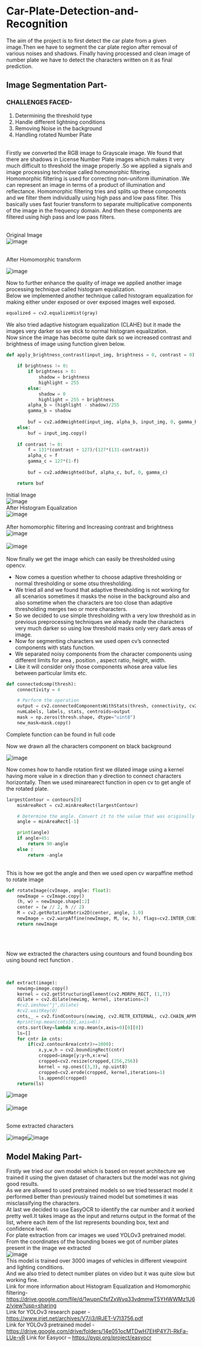 # Car-Plate-Detection-and-Recognition
The aim of the project is to first detect the car plate from  a given image.Then we have to segment the car plate region after removal of various noises and shadows.
Finally having processed and clean image of number plate we have to detect the characters written on it as final prediction.
## Image Segmentation Part-
### CHALLENGES FACED-
1. Determining the threshold type
2. Handle different lightning conditions
3. Removing Noise in the background
4. Handling rotated Number Plate
<br/>
Firstly we converted the RGB image to Grayscale image. We found that there are shadows in License Number Plate images which makes it very much difficult to threshold the image properly .So we applied a signals and image processing technique called homomorphic filtering. 
<br/>
Homomorphic filtering is used for correcting non-uniform illumination .We can represent an image in terms of a product of illumination and reflectance.
Homomorphic filtering tries and splits up these components and we filter them individually using high pass and low pass filter.
This basically uses fast fourier transform to separate multiplicative components of the image in the frequency domain.
And then these components are filtered using high pass and low pass filters. <br/>
<br/>

Original Image
<br/>
![image](https://user-images.githubusercontent.com/60650532/126113383-24ea9951-d379-4cce-ac4c-476196725777.png)

<br/>
After Homomorphic transform <br />

![image](https://user-images.githubusercontent.com/60650532/125934864-85f3162f-a32f-409b-a7f4-5e4b0c1c9e87.png) <br />

Now to further enhance the quality of image we applied another image processing technique called histogram equalization.
<br />
Below we implemented another technique called histogram equalization for making either under exposed or over exposed images well exposed.

```python
equalized = cv2.equalizeHist(gray)
```
We also tried adaptive histogram equalization (CLAHE) but it made the images very darker so we stick to normal histogram equalization. <br />
Now since the image has become quite dark so we increased contrast and brightness of image using function given below.
``` python
def apply_brightness_contrast(input_img, brightness = 0, contrast = 0):
    
    if brightness != 0:
        if brightness > 0:
            shadow = brightness
            highlight = 255
        else:
            shadow = 0
            highlight = 255 + brightness
        alpha_b = (highlight - shadow)/255
        gamma_b = shadow
        
        buf = cv2.addWeighted(input_img, alpha_b, input_img, 0, gamma_b)
    else:
        buf = input_img.copy()
    
    if contrast != 0:
        f = 131*(contrast + 127)/(127*(131-contrast))
        alpha_c = f
        gamma_c = 127*(1-f)
        
        buf = cv2.addWeighted(buf, alpha_c, buf, 0, gamma_c)

    return buf
```
Initial Image <br />
![image](https://user-images.githubusercontent.com/60650532/125932371-f49efaea-1162-4a2a-abad-c471dfee884d.png)
<br />
After Histogram Equalization <br />
![image](https://user-images.githubusercontent.com/60650532/125932426-b4a81d20-8ad1-4db4-9d5f-c27b70841275.png) <br /> <br />
After homomorphic filtering and Increasing contrast and brightness <br />
![image](https://user-images.githubusercontent.com/60650532/125932451-b152a6e3-f74d-4c41-b255-a850f58d94fa.png) <br /> <br />
![image](https://user-images.githubusercontent.com/60650532/125932477-e8bb0923-df35-4be1-8d4a-07f1a6cfaf65.png) <br /> <br />
Now finally we get the image which can easily be thresholded using opencv. <br />

* Now comes a question whether to choose adaptive thresholding or normal thresholding or some otsu thresholding.
* We tried all and we found that adaptive thresholding is not working for all scenarios sometimes it masks the noise in the background also and also sometime when the characters are too close than adaptive thresholding merges two or more characters. <br />
* So we decided to use simple thresholding with a very low threshold as in previous preprocessing techniques we already made the characters very much darker so using low threshold masks only very dark areas of image.  <br />
* Now for segmenting characters we used open cv’s connected components with stats function.
* We separated noisy components from the character components using different limits for area , position , aspect ratio, height, width.
* Like it will consider only those components whose area value lies between particular limits etc.
```python
def connectedcomp(thresh):
	connectivity = 4

	# Perform the operation
	output = cv2.connectedComponentsWithStats(thresh, connectivity, cv2.CV_32S)
	numLabels, labels, stats, centroids=output
	mask = np.zeros(thresh.shape, dtype="uint8")
	new_mask=mask.copy()
```
Complete function can be found in full code <br />

Now we drawn all the characters component on black background <br />

![image](https://user-images.githubusercontent.com/60650532/125932717-eaf03eec-8deb-4729-95ff-c98dab4fd28f.png) <br />

Now comes how to handle rotation first we dilated image using a kernel having more value in x direction than y direction to connect characters horizontally. Then we used minarearect function in open cv to get angle of the rotated plate. <br />

```python
largestContour = contours[0]
    minAreaRect = cv2.minAreaRect(largestContour)

    # Determine the angle. Convert it to the value that was originally used to obtain skewed image
    angle = minAreaRect[-1]

    print(angle)
    if angle>45:
    	return 90-angle
    else :
    	return -angle
```
<br />
This is how we got the angle and then we used open cv warpaffine method to rotate image <br />

```python
def rotateImage(cvImage, angle: float):
    newImage = cvImage.copy()
    (h, w) = newImage.shape[:2]
    center = (w // 2, h // 2)
    M = cv2.getRotationMatrix2D(center, angle, 1.0)
    newImage = cv2.warpAffine(newImage, M, (w, h), flags=cv2.INTER_CUBIC, borderMode=cv2.BORDER_REPLICATE)
    return newImage
```
<br /><br />

Now we extracted the characters using countours and found bounding box using bound rect function . <br />
<br />

```python

def extract(image):
    newimg=image.copy()
    kernel = cv2.getStructuringElement(cv2.MORPH_RECT, (1,7))
    dilate = cv2.dilate(newimg, kernel, iterations=2)
    #cv2.imshow("j",dilate)
    #cv2.waitKey(0)
    cnts,_ = cv2.findContours(newimg, cv2.RETR_EXTERNAL, cv2.CHAIN_APPROX_SIMPLE)
    #print(np.mean(cnts[0],axis=0))
    cnts.sort(key=lambda x:np.mean(x,axis=0)[0][0])
    ls=[]
    for cntr in cnts:
        if(cv2.contourArea(cntr)>=1000):
            x,y,w,h = cv2.boundingRect(cntr)
            cropped=image[y:y+h,x:x+w]
            cropped=cv2.resize(cropped,(256,256))
            kernel = np.ones((3,3), np.uint8)
            cropped=cv2.erode(cropped, kernel,iterations=1)
            ls.append(cropped)
    return(ls)
```
![image](https://user-images.githubusercontent.com/60650532/125932980-b86c4a36-d2eb-451d-8296-6ee3af216f30.png) <br /> <br />
![image](https://user-images.githubusercontent.com/60650532/125933005-7fa83117-6e68-4170-8c24-d256bb621ae3.png) <br /> <br />

Some extracted characters <br />

![image](https://user-images.githubusercontent.com/60650532/125933021-d8a2250f-741f-48bc-aa44-69e03497b94e.png)![image](https://user-images.githubusercontent.com/60650532/125933033-cef4e3f0-3d34-4cb6-bcce-905d605fcc8e.png) <br />

## Model Making Part-
Firstly we tried our own model which is based on resnet architecture we trained it using the given dataset of characters but the model was not giving good results.
<br />
As we are allowed to used pretrained models so we tried tesseract model it performed better than previously trained model but sometimes it was misclassifying the characters.
<br />
At last we decided to use EasyOCR to identify the car number and it worked pretty well.It takes image as the input and returns output in the format of the list, where each item of the list represents bounding box, text and confidence level.
<br />
For plate extraction from car images we used YOLOv3 pretrained model. From the coordinates of the bounding boxes we got of number plates present in the image we extracted
<br />
    ![image](https://user-images.githubusercontent.com/60650532/125933119-245e294e-0eb8-406b-89df-e362b5c2eae4.png)
    <br />
This model is trained over 3000 images of vehicles in different viewpoint and lighting conditions.
<br />
And we also tried to detect number plates on video but it was quite slow but working fine.
<br />
Link for more information about Histogram Equalization and Homomorphic filtering-
<br />
https://drive.google.com/file/d/1wupnCfsfZxWvq33vdmmwT5YHWWMz1U6z/view?usp=sharing
<br />
Link for YOLOv3 research paper - https://www.irjet.net/archives/V7/i3/IRJET-V7I3756.pdf
<br />
Link for YOLOv3 pretrained model -https://drive.google.com/drive/folders/14e051ocMTDwH7EHP4Y7l-RkFa-LUe-vR Link for Easyocr – https://pypi.org/project/easyocr


